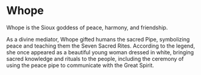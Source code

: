 # Whope

Whope is the Sioux goddess of peace, harmony, and friendship.

As a divine mediator, Whope gifted humans the sacred Pipe, symbolizing peace and teaching them the Seven Sacred Rites. According to the legend, she once appeared as a beautiful young woman dressed in white, bringing sacred knowledge and rituals to the people, including the ceremony of using the peace pipe to communicate with the Great Spirit.
